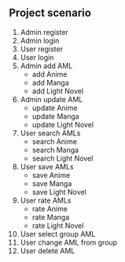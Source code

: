 ##  Project scenario

01. Admin register 
02. Admin login
03. User register
04. User login
05. Admin add AML
    * add Anime
    * add Manga
    * add Light Novel
06. Admin update AML
    * update Anime
    * update Manga
    * update Light Novel
07. User search AMLs
    * search Anime
    * search Manga
    * search Light Novel
08. User save AMLs
    * save Anime
    * save Manga
    * save Light Novel
09. User rate AMLs
    * rate Anime
    * rate Manga
    * rate Light Novel
10. User select group AML
11. User change AML from group
12. User delete AML
